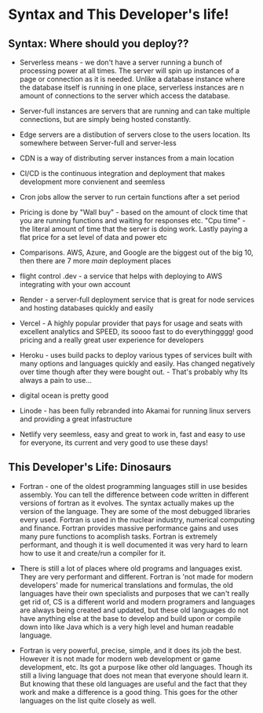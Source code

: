 # Syntax and This Developer's life!

## Syntax: Where should you deploy??

- Serverless means - we don't have a server running a bunch of processing power at all times. The server will spin up instances of a page or connection as it is needed. Unlike a database instance where the database itself is running in one place, serverless instances are n amount of connections to the server which access the database.
- Server-full instances are servers that are running and can take multiple connections, but are simply being hosted constantly.
- Edge servers are a distibution of servers close to the users location. Its somewhere between Server-full and server-less
- CDN is a way of distributing server instances from a main location
- CI/CD is the continuous integration and deployment that makes development more convienent and seemless
- Cron jobs allow the server to run certain functions after a set period
- Pricing is done by "Wall buy" - based on the amount of clock time that you are running functions and waiting for responses etc. "Cpu time" - the literal amount of time that the server is doing work. Lastly paying a flat price for a set level of data and power etc

- Comparisons. AWS, Azure, and Google are the biggest out of the big 10, then there are 7 more _main_ deployment places
- flight control .dev - a service that helps with deploying to AWS integrating with your own account
- Render - a server-full deployment service that is great for node services and hosting databases quickly and easily
- Vercel - A highly popular provider that pays for usage and seats with excellent analytics and SPEED, its soooo fast to do everythingggg! good pricing and a really great user experience for developers
- Heroku - uses build packs to deploy various types of services built with many options and languages quickly and easily. Has changed negatively over time though after they were bought out. - That's probably why Its always a pain to use...
- digital ocean is pretty good
- Linode - has been fully rebranded into Akamai for running linux servers and providing a great infastructure
- Netlify very seemless, easy and great to work in, fast and easy to use for everyone, its current and very good to use these days!

## This Developer's Life: Dinosaurs

- Fortran - one of the oldest programming languages still in use besides assembly. You can tell the difference between code written in different versions of fortran as it evolves. The syntax actually makes up the version of the language. They are some of the most debugged libraries every used. Fortran is used in the nuclear industry, numerical computing and finance. Fortran provides massive performance gains and uses many pure functions to acomplish tasks. Fortran is extremely performant, and though it is well documented it was very hard to learn how to use it and create/run a compiler for it.

- There is still a lot of places where old programs and languages exist. They are very performant and different. Fortran is 'not made for modern developers' made for numerical translations and formulas, the old languages have their own specialists and purposes that we can't really get rid of, CS is a different world and modern programers and languages are always being created and updated, but these old languages do not have anything else at the base to develop and build upon or compile down into like Java which is a very high level and human readable language.

- Fortran is very powerful, precise, simple, and it does its job the best. However it is not made for modern web development or game development, etc. Its got a purpose like other old languages. Though its still a living language that does not mean that everyone should learn it. But knowing that these old languages are useful and the fact that they work and make a difference is a good thing. This goes for the other languages on the list quite closely as well.
